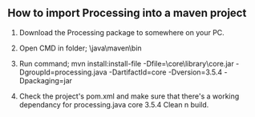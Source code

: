 ## How to import Processing into a maven project

1. Download the Processing package to somewhere on your PC.

2. Open CMD in folder; <netbeans-folder>\java\maven\bin

3. Run command;  mvn install:install-file -Dfile=<processing-folder>\core\library\core.jar -DgroupId=processing.java -DartifactId=core -Dversion=3.5.4 -Dpackaging=jar

4. Check the project's pom.xml and make sure that there's a working dependancy for 
  <groupId>processing.java</groupId>
  <artifactId>core</artifactId>
  <version>3.5.4</version>
  Clean n build.
